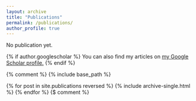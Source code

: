 ```yaml
---
layout: archive
title: "Publications"
permalink: /publications/
author_profile: true
---
```


No publication yet.

{% if author.googlescholar %}
  You can also find my articles on <u><a href="{{author.googlescholar}}">my Google Scholar profile</a>.</u>
{% endif %}

{% comment %}
{% include base_path %}

{% for post in site.publications reversed %}
  {% include archive-single.html %}
{% endfor %}
{$ comment %}
